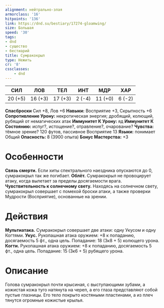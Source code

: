 ```yaml
---
alignment: нейтрально-злая
armorclass: '16'
hitpoints: '136'
link: https://dnd.su/bestiary/17274-gloamwing/
size: Большая
speed: '30'
tags:
- dnd
- существо
- бестиарий
title: Сумракокрыл
type: Нежить
cr: '8'
cssclasses:
    - dnd
---
```



| СИЛ | ЛОВ | ТЕЛ | ИНТ | МДР | ХАР |
|---|---|---|---|---|---|
| 20 (+5) | 16 (+3) | 17 (+3) | 2 (-4) | 11 (+0) | 6 (-2) |
**Спасброски** Сил +8, Лов +6
**Навыки:** Восприятие +3, Скрытность +6
**Сопротивление Урону:** некротическая энергия; дробящий, колющий, рубящий от немагических атак
**Иммунитет К Урону:** яд
**Иммунитет К Состоянию:** испуг?, истощение?, отравление?, очарование?
**Чувства:** тёмное зрение? 120 футов, пассивное Восприятие 13
**Языки:** понимает Общий
**Опасность:** 8 (3900 опыта)
**Бонус Мастерства:** +3


# Особенности
**Связь смерти.** Если хиты спектрального наездника опускаются до 0, сумракокрыл так же погибает.
**Облёт.** Сумракокрыл не провоцирует атаку, когда вылетает за пределы досягаемости врага.
**Чувствительность к солнечному свету.** Находясь на солнечном свету, сумракокрыл совершает с помехой броски атаки, а также проверки Мудрости (Восприятие), основанные на зрении.


# Действия
**Мультиатака.** Сумракокрыл совершает две атаки: одну Укусом и одну Когтями.
**Укус.** Рукопашная атака оружием: +8 к попаданию, досягаемость 5 фт., одна цель. Попадание: 18 (3к8 + 5) колющего урона.
**Когти.** Рукопашная атака оружием: +8 к попаданию, досягаемость 5 фт., одна цель. Попадание: 15 (3к6 + 5) рубящего урона.


# Описание
Голова сумракокрыл почти крысиная, с выступающими зубами, а кожистая кожа туго натянута на череп, а его глаза представляют собой пустые глазницы. Его тело покрыто костяными пластинами, а из плеч тянутся огромные кожистые крылья.